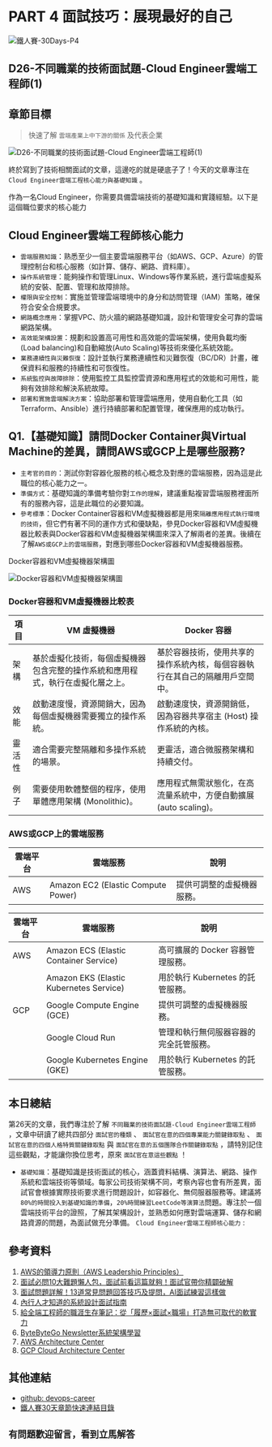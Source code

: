 # PART 4 面試技巧：展現最好的自己

![鐵人賽-30Days-P4](https://github.com/qwedsazxc78/devops-career/raw/main/docs/img/30Days-P4.png)

## D26-不同職業的技術面試題-Cloud Engineer雲端工程師(1)

## 章節目標

> 快速了解 `雲端產業上中下游的關係` 及代表企業

![D26-不同職業的技術面試題-Cloud Engineer雲端工程師(1)](https://github.com/qwedsazxc78/devops-career/raw/main/docs/img/D26.png)

終於寫到了技術相關面試的文章，這邊吃的就是硬底子了！今天的文章專注在 `Cloud Engineer雲端工程核心能力與基礎知識` 。

作為一名Cloud Engineer，你需要具備雲端技術的基礎知識和實踐經驗。以下是這個職位要求的核心能力

## Cloud Engineer雲端工程師核心能力

* `雲端服務知識`：熟悉至少一個主要雲端服務平台（如AWS、GCP、Azure）的管理控制台和核心服務（如計算、儲存、網路、資料庫）。
* `操作系統管理`：能夠操作和管理Linux、Windows等作業系統，進行雲端虛擬系統的安裝、配置、管理和故障排除。
* `權限與安全控制`：實施並管理雲端環境中的身分和訪問管理（IAM）策略，確保符合安全合規要求。
* `網路概念應用`：掌握VPC、防火牆的網路基礎知識，設計和管理安全可靠的雲端網路架構。
* `高效能架構設置`：規劃和設置高可用性和高效能的雲端架構，使用負載均衡(Load balancing)和自動縮放(Auto Scaling)等技術來優化系統效能。
* `業務連續性與災難恢復`：設計並執行業務連續性和災難恢復（BC/DR）計畫，確保資料和服務的持續性和可恢復性。
* `系統監控與故障排除`：使用監控工具監控雲資源和應用程式的效能和可用性，能夠有效排除和解決系統故障。
* `部署和實施雲端解決方案`：協助部署和管理雲端應用，使用自動化工具（如Terraform、Ansible）進行持續部署和配置管理，確保應用的成功執行。

## Q1.【基礎知識】請問Docker Container與Virtual Machine的差異，請問AWS或GCP上是哪些服務?

* `主考官的目的`：測試你對容器化服務的核心概念及對應的雲端服務，因為這是此職位的核心能力之一。
* `準備方式`：基礎知識的準備考驗你對`工作的理解`，建議重點複習雲端服務裡面所有的服務內容，這是此職位的必要知識。
* `參考標準`：Docker Container容器和VM虛擬機器都是用來`隔離應用程式執行環境的技術`，但它們有著不同的運作方式和優缺點，參見Docker容器和VM虛擬機器比較表與Docker容器和VM虛擬機器架構圖來深入了解兩者的差異。後續在了解`AWS或GCP上的雲端服務`，對應到哪些Docker容器和VM虛擬機器服務。

Docker容器和VM虛擬機器架構圖

![Docker容器和VM虛擬機器架構圖](https://github.com/qwedsazxc78/devops-career/raw/main/docs/img/D26-1.png)

### Docker容器和VM虛擬機器比較表

| 項目 | VM 虛擬機器 | Docker 容器 |
| ---- | ---- | ---- |
| 架構 | 基於虛擬化技術，每個虛擬機器包含完整的操作系統和應用程式，執行在虛擬化層之上。 | 基於容器技術，使用共享的操作系統內核，每個容器執行在其自己的隔離用戶空間中。 |
| 效能 | 啟動速度慢，資源開銷大，因為每個虛擬機器需要獨立的操作系統。 | 啟動速度快，資源開銷低，因為容器共享宿主 (Host) 操作系統的內核。 |
| 靈活性 | 適合需要完整隔離和多操作系統的場景。 | 更靈活，適合微服務架構和持續交付。 |
| 例子 | 需要使用軟體整個的程序，使用單體應用架構 (Monolithic)。 | 應用程式無需狀態化，在高流量系統中，方便自動擴展 (auto scaling)。 |

### AWS或GCP上的雲端服務

| 雲端平台 | 雲端服務 | 說明 |
| ---- | ---- | ---- |
| AWS | Amazon EC2 (Elastic Compute Power) | 提供可調整的虛擬機器服務。 |

| 雲端平台 | 雲端服務 | 說明 |
| ---- | ---- | ---- |
| AWS | Amazon ECS (Elastic Container Service) | 高可擴展的 Docker 容器管理服務。 |
|  | Amazon EKS (Elastic Kubernetes Service) | 用於執行 Kubernetes 的託管服務。 |
| GCP | Google Compute Engine (GCE) | 提供可調整的虛擬機器服務。 |
|  | Google Cloud Run | 管理和執行無伺服器容器的完全託管服務。 |
|  | Google Kubernetes Engine (GKE) | 用於執行 Kubernetes 的託管服務。 |

## 本日總結

第26天的文章，我們專注於了解 `不同職業的技術面試題-Cloud Engineer雲端工程師` ，文章中研讀了總共四部分 `面試官的種類` 、 `面試官在意的四個專業能力關鍵錄取點` 、 `面試官在意的四個人格特質關鍵錄取點` 與 `面試官在意的五個團隊合作關鍵錄取點` ，請特別記住這些觀點，才能讓你換位思考，原來 `面試官在意這些觀點` ！

* `基礎知識`：基礎知識是技術面試的核心，涵蓋資料結構、演算法、網路、操作系統和雲端技術等領域。每家公司技術架構不同，考察內容也會有所差異，面試官會根據實際技術要求進行問題設計，如容器化、無伺服器服務等。建議將`80%的時間投入到基礎知識的準備`，`20%時間練習LeetCode等演算法`問題。專注於一個雲端技術平台的證照，了解其架構設計，並熟悉如何應對雲端運算、儲存和網路資源的問題，為面試做充分準備。
`Cloud Engineer雲端工程師核心能力` :

## 參考資料

1. [AWS的領導力原則（AWS Leadership Principles）](https://www.amazon.jobs/content/en/our-workplace/leadership-principles)
2. [面試必問10大難題懶人包，面試前看這篇就夠！面試官帶你精闢破解](https://www.1111.com.tw/1000w/fanshome/discussTopic.asp?cat=FANS&id=339445)
3. [面試問題詳解！13道常見問題回答技巧及提問，AI面試練習這樣做](https://blog.104.com.tw/top-nine-tricky-interview-questions-and-best-answers/)
4. [內行人才知道的系統設計面試指南](https://www.books.com.tw/products/0010903454)
5. [給全端工程師的職涯生存筆記：從「履歷×面試×職場」打造無可取代的軟實力](https://www.books.com.tw/products/0010928379)
6. [ByteByteGo Newsletter系統架構學習](https://blog.bytebytego.com/p/which-cloud-provider-should-be-used)
7. [AWS Architecture Center](https://aws.amazon.com/architecture/)
8. [GCP Cloud Architecture Center](https://cloud.google.com/architecture)

## 其他連結

* [github: devops-career](https://github.com/qwedsazxc78/devops-career/tree/main)
* [鐵人賽30天章節快速連結目錄](https://ithelp.ithome.com.tw/articles/10351094)

## `有問題歡迎留言，看到立馬解答`
